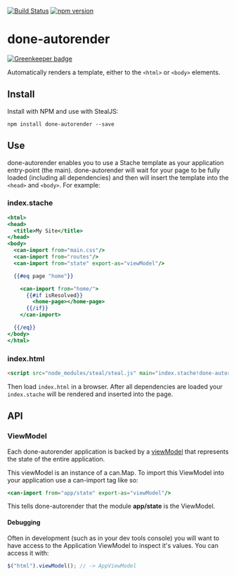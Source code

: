 [![Build Status](https://travis-ci.org/donejs/autorender.svg?branch=master)](https://travis-ci.org/donejs/autorender)
[![npm version](https://badge.fury.io/js/done-autorender.svg)](http://badge.fury.io/js/done-autorender)

# done-autorender

[![Greenkeeper badge](https://badges.greenkeeper.io/donejs/autorender.svg)](https://greenkeeper.io/)

Automatically renders a template, either to the `<html>` or `<body>` elements.

## Install

Install with NPM and use with StealJS:

```
npm install done-autorender --save
```

## Use

done-autorender enables you to use a Stache template as your application entry-point (the main). done-autorender will wait for your page to be fully loaded (including all dependencies) and then will insert the template into the `<head>` and `<body>`.  For example:

### index.stache

```mustache
<html>
<head>
  <title>My Site</title>
</head>
<body>
  <can-import from="main.css"/>
  <can-import from="routes"/>
  <can-import from="state" export-as="viewModel"/>

  {{#eq page "home"}}

    <can-import from="home/">
      {{#if isResolved}}
        <home-page></home-page>
      {{/if}}
    </can-import>

  {{/eq}}
</body>
</html>
```

### index.html

```html
<script src="node_modules/steal/steal.js" main="index.stache!done-autorender"></script>
```

Then load `index.html` in a browser. After all dependencies are loaded your `index.stache` will be rendered and inserted into the page.

## API

### ViewModel

Each done-autorender application is backed by a [viewModel](http://canjs.com/docs/can.Component.prototype.viewModel.html) that represents the state of the entire application.

This viewModel is an instance of a can.Map. To import this ViewModel into your application use a can-import tag like so:

```handlebars
<can-import from="app/state" export-as="viewModel"/>
```

This tells done-autorender that the module **app/state** is the ViewModel.

#### Debugging

Often in development (such as in your dev tools console) you will want to have access to the Application ViewModel to inspect it's values.  You can access it with:

```js
$("html").viewModel(); // -> AppViewModel
```
